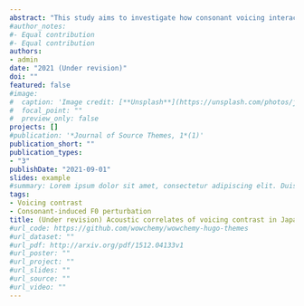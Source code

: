 ```yaml
---
abstract: "This study aims to investigate how consonant voicing interacts with other linguistic structural elements to affect the acoustics of speech sounds in Kansai Japanese. Linguistic structures that were explored in this study include vowel height, word accent type, and focus structure. Four acoustic measurements were analyzed: VOT, vowel duration, F0, and F1. The results demonstrated that the voiced bilabial stop /b/ had a long VOT lead, lower F0 values throughout the syllable, longer vowel duration, and lower F1 values than voiceless stop /p/. The analysis further revealed that the VOT was longer when the nucleus is a high vowel (/i/) occurring in the low pitch context (LH) while the vowel duration was shorter in the same context, exhibiting an inverse relation between VOT and vowel duration. The voicing effect on the vowel F0 was not only significant but also interacts with the pitch context. Focus structure, on the contrary did not show much effect in the four measurements. Overall, this study confirmed that Kansai Japanese is a ``true voicing'' language and the voiceless stops have a rather significant raising effect on the F0 throughout the following vowels."
#author_notes:
#- Equal contribution
#- Equal contribution
authors:
- admin
date: "2021 (Under revision)"
doi: ""
featured: false
#image:
#  caption: 'Image credit: [**Unsplash**](https://unsplash.com/photos/jdD8gXaTZsc)'
#  focal_point: ""
#  preview_only: false
projects: []
#publication: '*Journal of Source Themes, 1*(1)'
publication_short: ""
publication_types:
- "3"
publishDate: "2021-09-01"
slides: example
#summary: Lorem ipsum dolor sit amet, consectetur adipiscing elit. Duis posuere tellus ac convallis placerat. Proin tincidunt magna sed ex sollicitudin condimentum.
tags:
- Voicing contrast
- Consonant-induced F0 perturbation
title: (Under revision) Acoustic correlates of voicing contrast in Japanese
#url_code: https://github.com/wowchemy/wowchemy-hugo-themes
#url_dataset: ""
#url_pdf: http://arxiv.org/pdf/1512.04133v1
#url_poster: ""
#url_project: ""
#url_slides: ""
#url_source: ""
#url_video: ""
---
```

